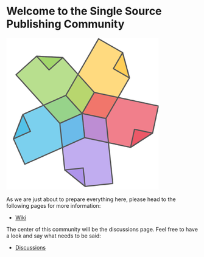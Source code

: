 # Welcome to the Single Source Publishing Community

![](ssp-community-logo.png)

As we are just about to prepare everything here, please head to the following pages for more information:

- [Wiki](https://github.com/singlesourcepub/community/wiki)

The center of this community will be the discussions page. Feel free to have a look and say what needs to be said:

- [Discussions](https://github.com/singlesourcepub/community/discussions)

